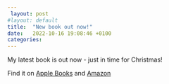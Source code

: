```yaml
---
 layout: post
#layout: default
title:  "New book out now!"
date:   2022-10-16 19:08:46 +0100
categories: 
---
```

My latest book is out now - just in time for Christmas!

Find it on [Apple Books](https://apple.com/uk) and [Amazon](https://amazon.cu.uk)
